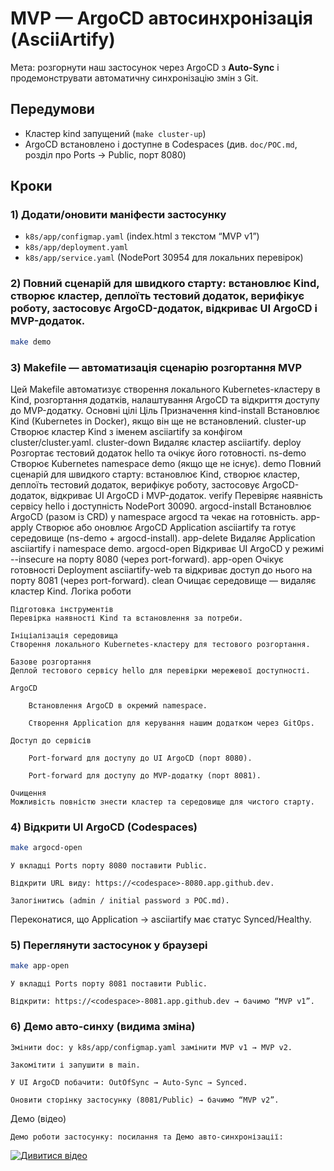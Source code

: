 # MVP — ArgoCD автосинхронізація (AsciiArtify)

Мета: розгорнути наш застосунок через ArgoCD з **Auto-Sync** і продемонструвати автоматичну синхронізацію змін з Git.

## Передумови
- Кластер kind запущений (`make cluster-up`)
- ArgoCD встановлено і доступне в Codespaces (див. `doc/POC.md`, розділ про Ports → Public, порт 8080)

## Кроки

### 1) Додати/оновити маніфести застосунку
- `k8s/app/configmap.yaml` (index.html з текстом “MVP v1”)
- `k8s/app/deployment.yaml`
- `k8s/app/service.yaml` (NodePort 30954 для локальних перевірок)

### 2) Повний сценарій для швидкого старту: встановлює Kind, створює кластер, деплоїть тестовий додаток, верифікує роботу, застосовує ArgoCD-додаток, відкриває UI ArgoCD і MVP-додаток.
```bash
make demo
```
### 3) Makefile — автоматизація сценарію розгортання MVP

Цей Makefile автоматизує створення локального Kubernetes-кластеру в Kind, розгортання додатків, налаштування ArgoCD та відкриття доступу до MVP-додатку.
Основні цілі
Ціль	Призначення
kind-install	Встановлює Kind (Kubernetes in Docker), якщо він ще не встановлений.
cluster-up	Створює кластер Kind з іменем asciiartify за конфігом cluster/cluster.yaml.
cluster-down	Видаляє кластер asciiartify.
deploy	Розгортає тестовий додаток hello та очікує його готовності.
ns-demo	Створює Kubernetes namespace demo (якщо ще не існує).
demo	Повний сценарій для швидкого старту: встановлює Kind, створює кластер, деплоїть тестовий додаток, верифікує роботу, застосовує ArgoCD-додаток, відкриває UI ArgoCD і MVP-додаток.
verify	Перевіряє наявність сервісу hello і доступність NodePort 30090.
argocd-install	Встановлює ArgoCD (разом із CRD) у namespace argocd та чекає на готовність.
app-apply	Створює або оновлює ArgoCD Application asciiartify та готує середовище (ns-demo + argocd-install).
app-delete	Видаляє Application asciiartify і namespace demo.
argocd-open	Відкриває UI ArgoCD у режимі --insecure на порту 8080 (через port-forward).
app-open	Очікує готовності Deployment asciiartify-web та відкриває доступ до нього на порту 8081 (через port-forward).
clean	Очищає середовище — видаляє кластер Kind.
Логіка роботи

    Підготовка інструментів
    Перевірка наявності Kind та встановлення за потреби.

    Ініціалізація середовища
    Створення локального Kubernetes-кластеру для тестового розгортання.

    Базове розгортання
    Деплой тестового сервісу hello для перевірки мережевої доступності.

    ArgoCD

        Встановлення ArgoCD в окремий namespace.

        Створення Application для керування нашим додатком через GitOps.

    Доступ до сервісів

        Port-forward для доступу до UI ArgoCD (порт 8080).

        Port-forward для доступу до MVP-додатку (порт 8081).

    Очищення
    Можливість повністю знести кластер та середовище для чистого старту.

### 4) Відкрити UI ArgoCD (Codespaces)
```bash
make argocd-open
```
    У вкладці Ports порту 8080 поставити Public.

    Відкрити URL виду: https://<codespace>-8080.app.github.dev.

    Залогінитись (admin / initial password з POC.md).

Переконатися, що Application → asciiartify має статус Synced/Healthy.
### 5) Переглянути застосунок у браузері
```bash
make app-open
```
    У вкладці Ports порту 8081 поставити Public.

    Відкрити: https://<codespace>-8081.app.github.dev → бачимо “MVP v1”.

### 6) Демо авто-синху (видима зміна)

    Змінити doc: у k8s/app/configmap.yaml замінити MVP v1 → MVP v2.

    Закомітити і запушити в main.

    У UI ArgoCD побачити: OutOfSync → Auto-Sync → Synced.

    Оновити сторінку застосунку (8081/Public) → бачимо “MVP v2”.

Демо (відео)

    Демо роботи застосунку: посилання та Демо авто-синхронізації: 
[![Дивитися відео](https://img.youtube.com/vi/your-video-id/0.jpg)](https://www.loom.com/share/132557c2cf514125bb49bf28fb69c1b9)